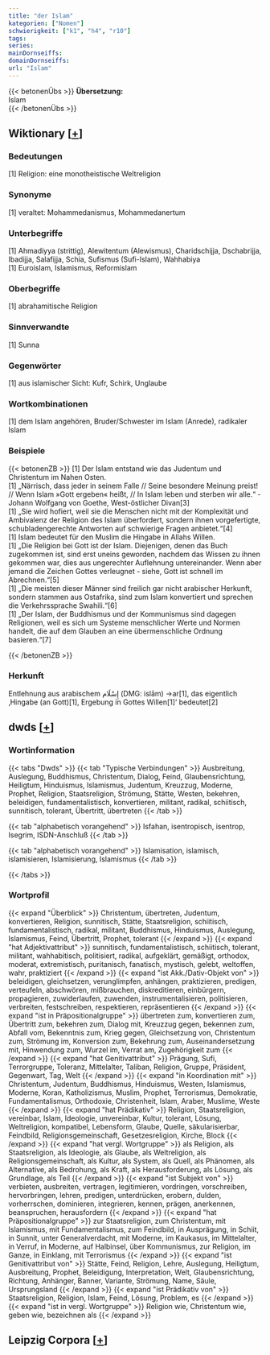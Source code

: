 ```yaml
---
title: "der Islam"
kategorien: ["Nomen"]
schwierigkeit: ["k1", "h4", "r10"]
tags:
series:
mainDornseiffs:
domainDornseiffs:
url: "Islam"
---
```


{{< betonenÜbs >}}
**Übersetzung:**  
Islam  
{{< /betonenÜbs >}}

## Wiktionary [[+](https://de.wiktionary.org/wiki/Islam)]

### Bedeutungen
[1] Religion: eine monotheistische Weltreligion  

### Synonyme
[1] veraltet: Mohammedanismus, Mohammedanertum  

### Unterbegriffe
[1] Ahmadiyya (strittig), Alewitentum (Alewismus), Charidschijja, Dschabrijja, Ibadijja, Salafijja, Schia, Sufismus (Sufi-Islam), Wahhabiya  
[1] Euroislam, Islamismus, Reformislam  

### Oberbegriffe
[1] abrahamitische Religion  

### Sinnverwandte
[1] Sunna  

### Gegenwörter
[1] aus islamischer Sicht: Kufr, Schirk, Unglaube  

### Wortkombinationen
[1] dem Islam angehören, Bruder/Schwester im Islam (Anrede), radikaler Islam  

### Beispiele
{{< betonenZB >}}
[1] Der Islam entstand wie das Judentum und Christentum im Nahen Osten.  
[1] „Närrisch, dass jeder in seinem Falle // Seine besondere Meinung preist! // Wenn Islam »Gott ergeben« heißt, // In Islam leben und sterben wir alle.“ - Johann Wolfgang von Goethe, West-östlicher Divan[3]  
[1] „Sie wird hofiert, weil sie die Menschen nicht mit der Komplexität und Ambivalenz der Religion des Islam überfordert, sondern ihnen vorgefertigte, schubladengerechte Antworten auf schwierige Fragen anbietet.“[4]  
[1] Islam bedeutet für den Muslim die Hingabe in Allahs Willen.  
[1] „Die Religion bei Gott ist der Islam. Diejenigen, denen das Buch zugekommen ist, sind erst uneins geworden, nachdem das Wissen zu ihnen gekommen war, dies aus ungerechter Auflehnung untereinander. Wenn aber jemand die Zeichen Gottes verleugnet - siehe, Gott ist schnell im Abrechnen.“[5]  
[1] „Die meisten dieser Männer sind freilich gar nicht arabischer Herkunft, sondern stammen aus Ostafrika, sind zum Islam konvertiert und sprechen die Verkehrssprache Swahili.“[6]  
[1] „Der Islam, der Buddhismus und der Kommunismus sind dagegen Religionen, weil es sich um Systeme menschlicher Werte und Normen handelt, die auf dem Glauben an eine übermenschliche Ordnung basieren.“[7]  

{{< /betonenZB >}}
### Herkunft
Entlehnung aus arabischem إِسْلَام‎ (DMG: islām) →ar[1], das eigentlich ‚Hingabe (an Gott)[1], Ergebung in Gottes Willen[1]‘ bedeutet[2]  



## dwds [[+](https://www.dwds.de/wb/Islam)]

### Wortinformation
{{< tabs "Dwds" >}}
{{< tab "Typische Verbindungen" >}}
Ausbreitung, Auslegung, Buddhismus, Christentum, Dialog, Feind, Glaubensrichtung, Heiligtum, Hinduismus, Islamismus, Judentum, Kreuzzug, Moderne, Prophet, Religion, Staatsreligion, Strömung, Stätte, Westen, bekehren, beleidigen, fundamentalistisch, konvertieren, militant, radikal, schiitisch, sunnitisch, tolerant, Übertritt, übertreten
{{< /tab >}}

{{< tab "alphabetisch vorangehend" >}}
Isfahan, isentropisch, isentrop, Isegrim, ISDN-Anschluß
{{< /tab >}}

{{< tab "alphabetisch vorangehend" >}}
Islamisation, islamisch, islamisieren, Islamisierung, Islamismus
{{< /tab >}}

{{< /tabs >}}

### Wortprofil
{{< expand "Überblick" >}} Christentum, übertreten, Judentum, konvertieren, Religion, sunnitisch, Stätte, Staatsreligion, schiitisch, fundamentalistisch, radikal, militant, Buddhismus, Hinduismus, Auslegung, Islamismus, Feind, Übertritt, Prophet, tolerant {{< /expand >}}
{{< expand "hat Adjektivattribut" >}} sunnitisch, fundamentalistisch, schiitisch, tolerant, militant, wahhabitisch, politisiert, radikal, aufgeklärt, gemäßigt, orthodox, moderat, extremistisch, puritanisch, fanatisch, mystisch, gelebt, weltoffen, wahr, praktiziert {{< /expand >}}
{{< expand "ist Akk./Dativ-Objekt von" >}} beleidigen, gleichsetzen, verunglimpfen, anhängen, praktizieren, predigen, verteufeln, abschwören, mißbrauchen, diskreditieren, einbürgern, propagieren, zuwiderlaufen, zuwenden, instrumentalisieren, politisieren, verbreiten, festschreiben, respektieren, repräsentieren {{< /expand >}}
{{< expand "ist in Präpositionalgruppe" >}} übertreten zum, konvertieren zum, Übertritt zum, bekehren zum, Dialog mit, Kreuzzug gegen, bekennen zum, Abfall vom, Bekenntnis zum, Krieg gegen, Gleichsetzung von, Christentum zum, Strömung im, Konversion zum, Bekehrung zum, Auseinandersetzung mit, Hinwendung zum, Wurzel im, Verrat am, Zugehörigkeit zum {{< /expand >}}
{{< expand "hat Genitivattribut" >}} Prägung, Sufi, Terrorgruppe, Toleranz, Mittelalter, Taliban, Religion, Gruppe, Präsident, Gegenwart, Tag, Welt {{< /expand >}}
{{< expand "in Koordination mit" >}} Christentum, Judentum, Buddhismus, Hinduismus, Westen, Islamismus, Moderne, Koran, Katholizismus, Muslim, Prophet, Terrorismus, Demokratie, Fundamentalismus, Orthodoxie, Christenheit, Islam, Araber, Muslime, Weste {{< /expand >}}
{{< expand "hat Prädikativ" >}} Religion, Staatsreligion, vereinbar, Islam, Ideologie, unvereinbar, Kultur, tolerant, Lösung, Weltreligion, kompatibel, Lebensform, Glaube, Quelle, säkularisierbar, Feindbild, Religionsgemeinschaft, Gesetzesreligion, Kirche, Block {{< /expand >}}
{{< expand "hat vergl. Wortgruppe" >}} als Religion, als Staatsreligion, als Ideologie, als Glaube, als Weltreligion, als Religionsgemeinschaft, als Kultur, als System, als Quell, als Phänomen, als Alternative, als Bedrohung, als Kraft, als Herausforderung, als Lösung, als Grundlage, als Teil {{< /expand >}}
{{< expand "ist Subjekt von" >}} verbieten, ausbreiten, vertragen, legitimieren, vordringen, vorschreiben, hervorbringen, lehren, predigen, unterdrücken, erobern, dulden, vorherrschen, dominieren, integrieren, kennen, prägen, anerkennen, beanspruchen, herausfordern {{< /expand >}}
{{< expand "hat Präpositionalgruppe" >}} zur Staatsreligion, zum Christentum, mit Islamismus, mit Fundamentalismus, zum Feindbild, in Ausprägung, in Schiit, in Sunnit, unter Generalverdacht, mit Moderne, im Kaukasus, im Mittelalter, in Verruf, in Moderne, auf Halbinsel, über Kommunismus, zur Religion, im Ganze, in Einklang, mit Terrorismus {{< /expand >}}
{{< expand "ist Genitivattribut von" >}} Stätte, Feind, Religion, Lehre, Auslegung, Heiligtum, Ausbreitung, Prophet, Beleidigung, Interpretation, Welt, Glaubensrichtung, Richtung, Anhänger, Banner, Variante, Strömung, Name, Säule, Ursprungsland {{< /expand >}}
{{< expand "ist Prädikativ von" >}} Staatsreligion, Religion, Islam, Feind, Lösung, Problem, es {{< /expand >}}
{{< expand "ist in vergl. Wortgruppe" >}} Religion wie, Christentum wie, geben wie, bezeichnen als {{< /expand >}}

## Leipzig Corpora [[+](https://corpora.uni-leipzig.de/en/res?word=Islam&corpusId=deu_newscrawl-public_2018)]

